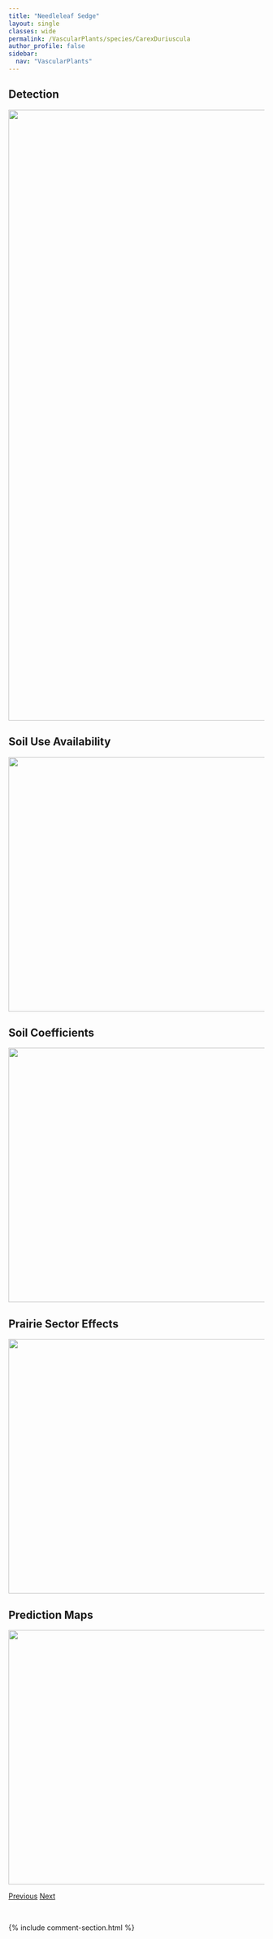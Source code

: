 ```yaml
---
title: "Needleleaf Sedge"
layout: single
classes: wide
permalink: /VascularPlants/species/CarexDuriuscula
author_profile: false
sidebar:
  nav: "VascularPlants"
---
```


<h2>Detection</h2>

<a href="https://drive.google.com/uc?export=view&id=1oHnpiRMG9BzYG2bUaCoUfJvNd0ldwXlw">
<img src="https://drive.google.com/uc?export=view&id=1oHnpiRMG9BzYG2bUaCoUfJvNd0ldwXlw" height = "1200" width = "800">
</a>


<h2>Soil Use Availability</h2>

<a href="https://drive.google.com/uc?export=view&id=1uVPSZZpMdsm3_A4wqUC_3q9fb_LzQok1">
<img src="https://drive.google.com/uc?export=view&id=1uVPSZZpMdsm3_A4wqUC_3q9fb_LzQok1" height = "500" width = "1000">
</a>


<h2>Soil Coefficients</h2>

<a href="https://drive.google.com/uc?export=view&id=12wxCIwB2C_7WPTuW52fGCidqQLwCemta">
<img src="https://drive.google.com/uc?export=view&id=12wxCIwB2C_7WPTuW52fGCidqQLwCemta" height = "500" width = "1000">
</a>


<h2>Prairie Sector Effects</h2>

<a href="https://drive.google.com/uc?export=view&id=1lE6llkbstU_cuTXRsA3mEgGQA6DrStTD">
<img src="https://drive.google.com/uc?export=view&id=1lE6llkbstU_cuTXRsA3mEgGQA6DrStTD" height = "500" width = "1000">
</a>


<h2>Prediction Maps</h2>

<a href="https://drive.google.com/uc?export=view&id=1c5T6WCT3fLf3U8chUzkwEnWucx2HpKVC">
<img src="https://drive.google.com/uc?export=view&id=1c5T6WCT3fLf3U8chUzkwEnWucx2HpKVC" height = "500" width = "1000">
</a>


<a href="/DevelopmentWebsite/VascularPlants/species/CarexDouglasii" class="pagination--pager" title="Carex douglasii">Previous</a> <a href="/DevelopmentWebsite/VascularPlants/species/CarexEburnea" class="pagination--pager" title="Carex eburnea">Next</a>

<p>&nbsp;</p>

{% include comment-section.html %}
